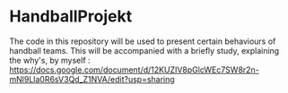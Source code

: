 # HandballProjekt
The code in this repository will be used to present certain behaviours of handball teams. 
This will be accompanied with a briefly study, explaining the why's, by myself : https://docs.google.com/document/d/12KUZIV8pGlcWEc7SW8r2n-mNl9Lla0R6sV3Qd_Z1NVA/edit?usp=sharing
